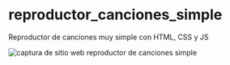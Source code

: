# reproductor_canciones_simple
Reproductor de canciones muy simple con HTML, CSS y JS

![captura de sitio web reproductor de canciones simple](https://repository-images.githubusercontent.com/441251509/90406163-4bc8-4c0d-ade7-2bef70a955c1)